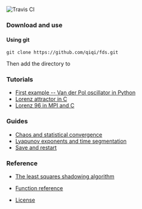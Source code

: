 ![Travis CI](https://travis-ci.org/qiqi/fds.svg?branch=master)

### Download and use

#### Using git
```
git clone https://github.com/qiqi/fds.git
```
Then add the directory to 

### Tutorials

- [First example -- Van der Pol oscillator in Python](http://qiqi.github.io/fds/docs/tutorials/vanderpol_python.html)
- [Lorenz attractor in C](docs/tutorials/lorenz_c.md)
- [Lorenz 96 in MPI and C](docs/tutorials/lorenz96_mpi.md)

### Guides 
- [Chaos and statistical convergence](docs/guides/statistics.md)
- [Lyapunov exponents and time segmentation](docs/guides/lyapunov.md)
- [Save and restart](docs/guides/save_restart.md)

### Reference
- [The least squares shadowing algorithm](docs/ref/lss_algorithm.md)
- [Function reference](docs/ref/function_ref.md)

- [License](LICENSE.md)
